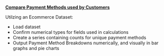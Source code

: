 **[Compare Payment Methods used by Customers](Python/Ecommerce-BreakdownByPaymentMethod.ipynb)**

Utilzing an Ecommerce Dataset:
- Load dataset
- Confirm numerical types for fields used in calculations
- Create a series containing counts for unique payment methods
- Output Payment Method Breakdowns numerically, and visually in bar graphs and pie charts


